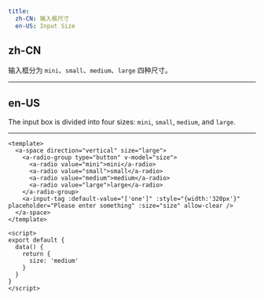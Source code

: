 ```yaml
title:
  zh-CN: 输入框尺寸
  en-US: Input Size
```

## zh-CN

输入框分为 `mini`、`small`、`medium`、`large` 四种尺寸。

---

## en-US

The input box is divided into four sizes: `mini`, `small`, `medium`, and `large`.

---

```vue
<template>
  <a-space direction="vertical" size="large">
    <a-radio-group type="button" v-model="size">
      <a-radio value="mini">mini</a-radio>
      <a-radio value="small">small</a-radio>
      <a-radio value="medium">medium</a-radio>
      <a-radio value="large">large</a-radio>
    </a-radio-group>
    <a-input-tag :default-value="['one']" :style="{width:'320px'}" placeholder="Please enter something" :size="size" allow-clear />
  </a-space>
</template>

<script>
export default {
  data() {
    return {
      size: 'medium'
    }
  }
}
</script>
```
